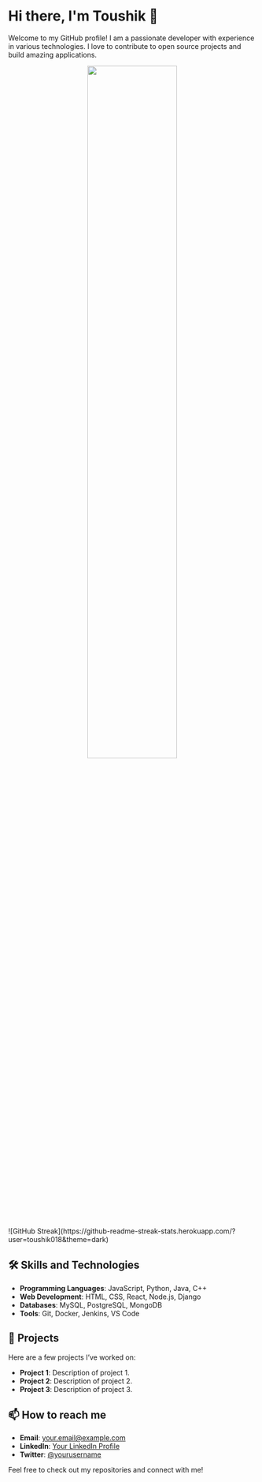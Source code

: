 # Hi there, I'm Toushik 👋

Welcome to my GitHub profile! I am a passionate developer with experience in various technologies. I love to contribute to open source projects and build amazing applications.
<p align="center">
  <img width="60%" src="https://github-readme-streak-stats.herokuapp.com?user=toushik018&theme=react&hide_border=true&background=0D1117&stroke=0D1117&fire=FF1CF7&sideLabels=00F0FF&currStreakNum=FF1CF7&ring=FF1CF7&currStreakLabel=FF1CF7&sideNums=00F0FF" />
</p>
![GitHub Streak](https://github-readme-streak-stats.herokuapp.com/?user=toushik018&theme=dark)

## 🛠 Skills and Technologies

- **Programming Languages**: JavaScript, Python, Java, C++
- **Web Development**: HTML, CSS, React, Node.js, Django
- **Databases**: MySQL, PostgreSQL, MongoDB
- **Tools**: Git, Docker, Jenkins, VS Code

## 🌟 Projects

Here are a few projects I’ve worked on:

- **Project 1**: Description of project 1.
- **Project 2**: Description of project 2.
- **Project 3**: Description of project 3.

## 📫 How to reach me

- **Email**: [your.email@example.com](mailto:your.email@example.com)
- **LinkedIn**: [Your LinkedIn Profile](https://www.linkedin.com/in/yourprofile)
- **Twitter**: [@yourusername](https://twitter.com/yourusername)

Feel free to check out my repositories and connect with me!
